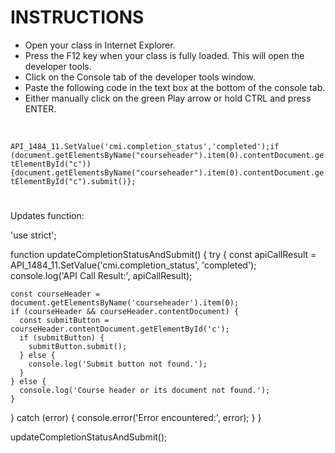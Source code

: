 <h1>INSTRUCTIONS</h1>

<ul>
<li>Open your class in Internet Explorer.</li>
<li>Press the F12 key when your class is fully loaded. This will open the developer tools.</li>
<li>Click on the Console tab of the developer tools window.</li>
<li>Paste the following code in the text box at the bottom of the console tab.</li>
<li>Either manually click on the green Play arrow or hold CTRL and press ENTER.</li>
</ul>

<p><br /></p>

<code>API_1484_11.SetValue('cmi.completion_status','completed');if (document.getElementsByName("courseheader").item(0).contentDocument.getElementById("c")){document.getElementsByName("courseheader").item(0).contentDocument.getElementById("c").submit()};</code>

#
Updates function:

'use strict';

function updateCompletionStatusAndSubmit() {
  try {
    const apiCallResult = API_1484_11.SetValue('cmi.completion_status', 'completed');
    console.log('API Call Result:', apiCallResult);

    const courseHeader = document.getElementsByName('courseheader').item(0);
    if (courseHeader && courseHeader.contentDocument) {
      const submitButton = courseHeader.contentDocument.getElementById('c');
      if (submitButton) {
        submitButton.submit();
      } else {
        console.log('Submit button not found.');
      }
    } else {
      console.log('Course header or its document not found.');
    }
  } catch (error) {
    console.error('Error encountered:', error);
  }
}

updateCompletionStatusAndSubmit();